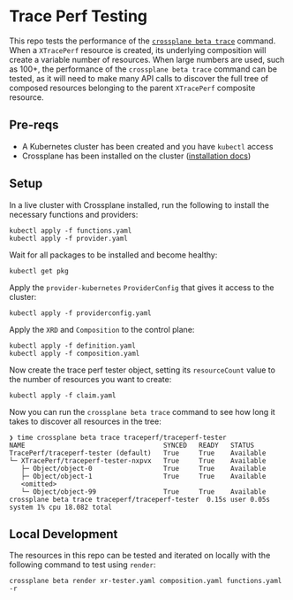 # Trace Perf Testing

This repo tests the performance of the [`crossplane beta
trace`](https://docs.crossplane.io/latest/cli/command-reference/#beta-trace)
command. When a `XTracePerf` resource is created, its underlying composition
will create a variable number of resources. When large numbers are used, such as
100+, the performance of the `crossplane beta trace` command can be tested, as
it will need to make many API calls to discover the full tree of composed
resources belonging to the parent `XTracePerf` composite resource.

## Pre-reqs

* A Kubernetes cluster has been created and you have `kubectl` access
* Crossplane has been installed on the cluster ([installation
  docs](https://docs.crossplane.io/latest/software/install/))

## Setup

In a live cluster with Crossplane installed, run the following to install the
necessary functions and providers:
```
kubectl apply -f functions.yaml
kubectl apply -f provider.yaml
```

Wait for all packages to be installed and become healthy:
```
kubectl get pkg
```

Apply the `provider-kubernetes` `ProviderConfig` that gives it access to the
cluster:
```
kubectl apply -f providerconfig.yaml
```

Apply the `XRD` and `Composition` to the control plane:
```
kubectl apply -f definition.yaml
kubectl apply -f composition.yaml
```

Now create the trace perf tester object, setting its `resourceCount` value to
the number of resources you want to create:
```
kubectl apply -f claim.yaml
```

Now you can run the `crossplane beta trace` command to see how long it takes to
discover all resources in the tree:
```
❯ time crossplane beta trace traceperf/traceperf-tester
NAME                                   SYNCED   READY   STATUS
TracePerf/traceperf-tester (default)   True     True    Available
└─ XTracePerf/traceperf-tester-nxpvx   True     True    Available
   ├─ Object/object-0                  True     True    Available
   ├─ Object/object-1                  True     True    Available
   <omitted>
   └─ Object/object-99                 True     True    Available
crossplane beta trace traceperf/traceperf-tester  0.15s user 0.05s system 1% cpu 18.082 total
```

## Local Development

The resources in this repo can be tested and iterated on locally with the
following command to test using `render`:
```
crossplane beta render xr-tester.yaml composition.yaml functions.yaml -r
```